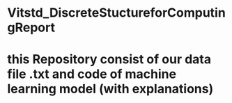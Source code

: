 # Vitstd_DiscreteStuctureforComputingReport
# this Repository consist of our data file .txt and code of machine learning model (with explanations)
